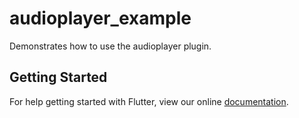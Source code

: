 # audioplayer_example

Demonstrates how to use the audioplayer plugin.

## Getting Started

For help getting started with Flutter, view our online
[documentation](http://flutter.io/).
